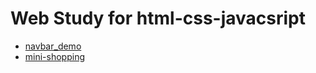 # Web Study for html-css-javacsript

- [navbar_demo](https://github.com/95rolancia/web-study-html-css-javacsript/tree/master/navbar_demo)
- [mini-shopping](https://github.com/95rolancia/web-study-html-css-javacsript/tree/master/minigame-myself)
